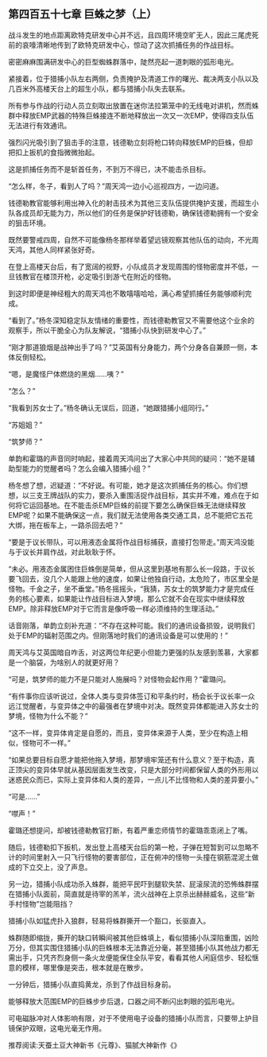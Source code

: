 ## 第四百五十七章 巨蛛之梦（上）
战斗发生的地点距离欧特克研发中心并不远，且四周环境空旷无人，因此三尾虎死前的哀嚎清晰地传到了欧特克研发中心，惊动了这次抓捕任务的作战目标。

密密麻麻围满研发中心的巨型蜘蛛群落中，陡然亮起一道刺眼的弧形电光。

紧接着，位于猎捕小队左右两侧，负责掩护及清道工作的曙光、裁决两支小队以及几百米外高楼天台上的超生小队，都与猎捕小队失去联系。

所有参与作战的行动人员立刻取出放置在迷你法拉第笼中的无线电对讲机，然而蛛群中释放EMP武器的特殊巨蛛接连不断地释放出一次又一次EMP，使得四支队伍无法进行有效通讯。

强烈闪光吸引到了狙击手的注意，钱德勒立刻将枪口转向释放EMP的巨蛛，但却把扣上扳机的食指微微抬起。

这是抓捕任务而不是斩首任务，不到万不得已，决不能击杀目标。

“怎么样，冬子，看到人了吗？”周天鸿一边小心巡视四方，一边问道。

钱德勒教官能够利用出神入化的射击技术为其他三支队伍提供掩护支援，而超生小队各成员却无能为力，所以他们的任务是保护好钱德勒，确保钱德勒拥有一个安全的狙击环境。

既然要警戒四周，自然不可能像杨冬那样举着望远镜观察其他队伍的动向，不光周天鸿，其他人同样紧张好奇。

在登上高楼天台后，有了宽阔的视野，小队成员才发现周围的怪物密度并不低，一旦钱教官在楼顶开枪，必定吸引到游弋在附近的怪物。

到这时即便是神经粗大的周天鸿也不敢嘻嘻哈哈，满心希望抓捕任务能够顺利完成。

“看到了。”杨冬深知稳定队友情绪的重要性，而钱德勒教官又不需要他这个业余的观察手，所以干脆全心为队友解说，“猎捕小队快到研发中心了。”

“刚才那道狼烟是战神出手了吗？”艾英国有分身能力，两个分身各自兼顾一侧，本体反倒轻松。

“嗯，是魔怪尸体燃烧的黑烟……咦？”

“怎么？”

“我看到苏女士了。”杨冬确认无误后，回道，“她跟猎捕小组同行。”

“苏姐姐？”

“筑梦师？”

单韵和霍璐的声音同时响起，接着周天鸿问出了大家心中共同的疑问：“她不是辅助型能力的觉醒者吗？怎么会编入猎捕小组？”

杨冬想了想，迟疑道：“不好说。有可能，她才是这次抓捕任务的核心。你们想想，以三支王牌战队的实力，要杀入重围活捉作战目标，其实并不难，难点在于如何将它运回基地。在不能击杀EMP巨蛛的前提下要怎么确保巨蛛无法继续释放EMP呢？如果不能确保这一点，我们就无法使用各类交通工具，总不能把它五花大绑，拖在板车上，一路杀回去吧？”

“要是于议长带队，可以用液态金属将作战目标捕获，直接打包带走。”周天鸿没能与于议长并肩作战，对此耿耿于怀。

“未必。用液态金属困住巨蛛倒是简单，但从这里到基地有那么长一段路，于议长要飞回去，没几个人能跟上他的速度，如果让他独自行动，太危险了，市区里全是怪物。千金之子，坐不垂堂。”杨冬摇摇头，“我猜，苏女士的筑梦能力才是完成任务的核心要素，如果能让作战目标进入梦境，那么它就不会在现实中继续释放EMP。除非释放EMP对于它而言是像呼吸一样必须维持的生理活动。”

话音刚落，单韵立刻补充道：“不存在这种可能。我们的通讯设备损毁，说明我们处于EMP的辐射范围之内。但刚落地时我们的通讯设备是可以使用的！”

周天鸿与艾英国暗自咋舌，对这两位年纪更小但能力更强的队友感到羡慕，大家都是一个脑袋，为啥别人的就更好用？

“可是，筑梦师的能力不是只能对人施展吗？对怪物会起作用？”霍璐问。

“有件事你应该听说过，全体人类与变异体签订和平条约时，杨会长于议长率一众远江觉醒者，与变异体之中的最强者在梦境中对决。既然变异体都能进入苏女士的梦境，怪物为什么不能？”

“这不一样，变异体肯定是自愿的，而且，变异体来源于人类，至少在构造上相似，怪物可不一样。”

“如果总要目标自愿才能把他拖入梦境，那梦境牢笼还有什么意义？至于构造，真正顶尖的变异体早就从基因层面发生改变，只是大部分时间都保留人类的外形用以迷惑民众而已，实际上变异体和人类的差异，一点儿不比怪物和人类的差异要小。”

“可是……”

“噤声！”

霍璐还想提问，却被钱德勒教官打断，有着严重恋师情节的霍璐乖乖闭上了嘴。

随后，钱德勒扣下扳机，发出登上高楼天台后的第一枪，子弹在短暂到可以忽略不计的时间里射入一只飞行怪物的要害部位，正在俯冲的怪物一头撞在钢筋混泥土做成的下立交上，没了声息。

另一边，猎捕小队成功杀入蛛群，能把平民吓到腿软失禁、屁滚尿流的恐怖蛛群摆在猎捕小队面前，简直就是待宰的羔羊，流火战神在上京杀出赫赫威名，这些“新手村怪物”岂能阻挡？

猎捕小队如猛虎扑入狼群，轻易将蛛群撕开一个豁口，长驱直入。

蛛群随即缩拢，撕开的缺口转瞬间被其他巨蛛填上，看似猎捕小队深陷重围，凶险万分，但其实围住猎捕小队的巨蛛根本无法靠近分毫，甚至猎捕小队其他战力都无需出手，只凭齐烈身侧一条火龙便能保住全队平安，看看其他人闲庭信步、轻松惬意的模样，哪里像是突击，根本就是在散步。

一分钟后，猎捕小队直捣黄龙，杀到了作战目标身前。

能够释放大范围EMP的巨蛛步步后退，口器之间不断闪出刺眼的弧形电光。

可电磁脉冲对人体影响有限，对于不使用电子设备的猎捕小队而言，只要带上护目镜保护双眼，这电光毫无作用。

推荐阅读:天蚕土豆大神新书《元尊》、猫腻大神新作《》

